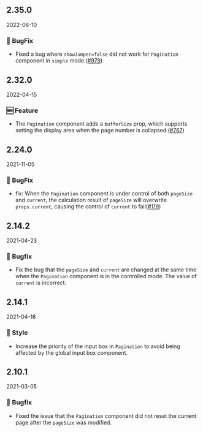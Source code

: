 ## 2.35.0

2022-06-10

### 🐛 BugFix

- Fixed a bug where `showJumper=false` did not work for `Pagination` component in `simple` mode.([#979](https://github.com/arco-design/arco-design/pull/979))

## 2.32.0

2022-04-15

### 🆕 Feature

- The `Pagination` component adds a `bufferSize` prop, which supports setting the display area when the page number is collapsed.([#767](https://github.com/arco-design/arco-design/pull/767))

## 2.24.0

2021-11-05

### 🐛 BugFix

- fix: When the `Pagination` component is under control of both `pageSize` and `current`, the calculation result of `pageSize` will overwrite `props.current`, causing the control of `current` to fail([#119](https://github.com/arco-design/arco-design/pull/119))

## 2.14.2

2021-04-23

### 🐛 Bugfix

- Fix the bug that the `pageSize` and `current` are changed at the same time when the `Pagination` component is in the controlled mode. The value of `current` is incorrect.

## 2.14.1

2021-04-16

### 💅 Style

- Increase the priority of the input box in `Pagination` to avoid being affected by the global input box component.

## 2.10.1

2021-03-05

### 🐛 Bugfix

- Fixed the issue that the `Pagination` component did not reset the current page after the `pageSize` was modified.



